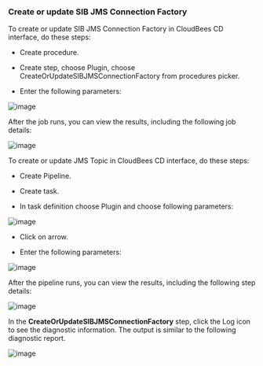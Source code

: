 ### Create or update SIB JMS Connection Factory

To create or update SIB JMS Connection Factory in CloudBees CD interface, do these steps:

* Create procedure.

* Create step, choose Plugin, choose CreateOrUpdateSIBJMSConnectionFactory from
                    procedures picker.

* Enter the following parameters: 

![image](images/CreateOrUpdateSIBJMSConnectionFactory/ProcedureConfig.png)


After the job runs, you can view the results, including the following
job details:

![image](images/CreateOrUpdateSIBJMSConnectionFactory/ProcedureResult.png)

To create or update JMS Topic in CloudBees CD interface, do these steps:

* Create Pipeline.

* Create task.

* In task definition choose Plugin and choose following parameters:

![image](images/CreateOrUpdateSIBJMSConnectionFactory/PipelinePicker.png)

* Click on arrow.

* Enter the following parameters: 

![image](images/CreateOrUpdateSIBJMSConnectionFactory/PipelineConfig.png)

               
After the pipeline runs, you can view the results, including the
following step details:

![image](images/CreateOrUpdateSIBJMSConnectionFactory/PipelineResult.png)

In the **CreateOrUpdateSIBJMSConnectionFactory** step, click the Log icon to see
the diagnostic information. The output is similar to the following
diagnostic report.

![image](images/CreateOrUpdateSIBJMSConnectionFactory/ProcedureLog.png)
